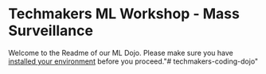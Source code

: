 # Techmakers ML Workshop - Mass Surveillance

Welcome to the Readme of our ML Dojo. Please make sure you have [installed your environment](https://github.com/sprenner/tu-ws-setup) before you proceed."# techmakers-coding-dojo" 
